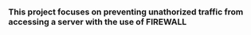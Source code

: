 <h3>This project focuses on preventing unathorized traffic from accessing a server with the use of FIREWALL</h3>

